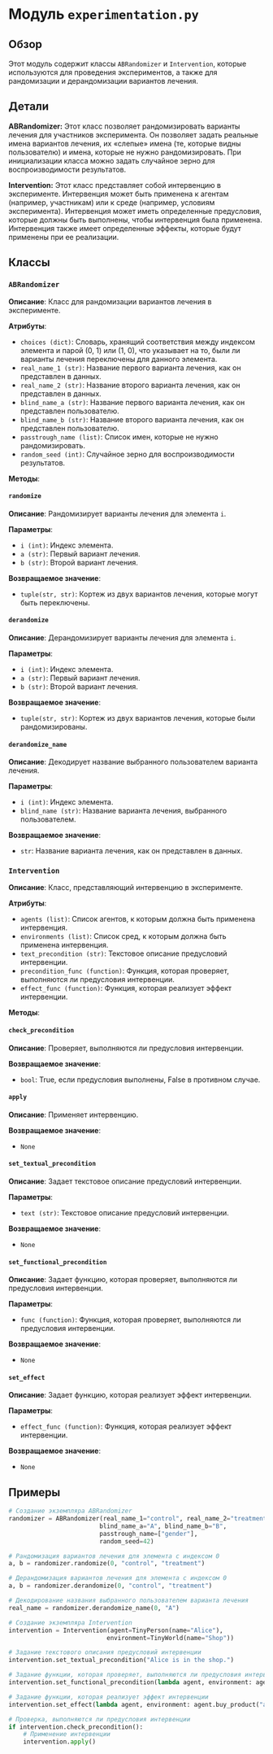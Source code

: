 # Модуль `experimentation.py`

## Обзор

Этот модуль содержит классы `ABRandomizer` и `Intervention`, которые используются для проведения экспериментов, а также для рандомизации и дерандомизации вариантов лечения.

## Детали

**ABRandomizer:**
Этот класс позволяет рандомизировать варианты лечения для участников эксперимента. Он позволяет задать реальные имена вариантов лечения, их «слепые» имена (те, которые видны пользователю) и имена, которые не нужно рандомизировать. При инициализации класса можно задать случайное зерно для воспроизводимости результатов.

**Intervention:**
Этот класс представляет собой интервенцию в эксперименте. Интервенция может быть применена к агентам (например, участникам) или к среде (например, условиям эксперимента). Интервенция может иметь определенные предусловия, которые должны быть выполнены, чтобы интервенция была применена. Интервенция также имеет определенные эффекты, которые будут применены при ее реализации.

## Классы

### `ABRandomizer`

**Описание**: Класс для рандомизации вариантов лечения в эксперименте.

**Атрибуты**:

- `choices (dict)`: Словарь, хранящий соответствия между индексом элемента и парой (0, 1) или (1, 0), что указывает на то, были ли варианты лечения переключены для данного элемента.
- `real_name_1 (str)`: Название первого варианта лечения, как он представлен в данных.
- `real_name_2 (str)`: Название второго варианта лечения, как он представлен в данных.
- `blind_name_a (str)`: Название первого варианта лечения, как он представлен пользователю.
- `blind_name_b (str)`: Название второго варианта лечения, как он представлен пользователю.
- `passtrough_name (list)`: Список имен, которые не нужно рандомизировать.
- `random_seed (int)`: Случайное зерно для воспроизводимости результатов.

**Методы**:

#### `randomize`

**Описание**: Рандомизирует варианты лечения для элемента `i`.

**Параметры**:

- `i (int)`: Индекс элемента.
- `a (str)`: Первый вариант лечения.
- `b (str)`: Второй вариант лечения.

**Возвращаемое значение**:

- `tuple(str, str)`: Кортеж из двух вариантов лечения, которые могут быть переключены.

#### `derandomize`

**Описание**: Дерандомизирует варианты лечения для элемента `i`.

**Параметры**:

- `i (int)`: Индекс элемента.
- `a (str)`: Первый вариант лечения.
- `b (str)`: Второй вариант лечения.

**Возвращаемое значение**:

- `tuple(str, str)`: Кортеж из двух вариантов лечения, которые были рандомизированы.

#### `derandomize_name`

**Описание**: Декодирует название выбранного пользователем варианта лечения.

**Параметры**:

- `i (int)`: Индекс элемента.
- `blind_name (str)`: Название варианта лечения, выбранного пользователем.

**Возвращаемое значение**:

- `str`: Название варианта лечения, как он представлен в данных.

### `Intervention`

**Описание**: Класс, представляющий интервенцию в эксперименте.

**Атрибуты**:

- `agents (list)`: Список агентов, к которым должна быть применена интервенция.
- `environments (list)`: Список сред, к которым должна быть применена интервенция.
- `text_precondition (str)`: Текстовое описание предусловий интервенции.
- `precondition_func (function)`: Функция, которая проверяет, выполняются ли предусловия интервенции.
- `effect_func (function)`: Функция, которая реализует эффект интервенции.

**Методы**:

#### `check_precondition`

**Описание**: Проверяет, выполняются ли предусловия интервенции.

**Возвращаемое значение**:

- `bool`: True, если предусловия выполнены, False в противном случае.

#### `apply`

**Описание**: Применяет интервенцию.

**Возвращаемое значение**:

- `None`

#### `set_textual_precondition`

**Описание**: Задает текстовое описание предусловий интервенции.

**Параметры**:

- `text (str)`: Текстовое описание предусловий интервенции.

**Возвращаемое значение**:

- `None`

#### `set_functional_precondition`

**Описание**: Задает функцию, которая проверяет, выполняются ли предусловия интервенции.

**Параметры**:

- `func (function)`: Функция, которая проверяет, выполняются ли предусловия интервенции.

**Возвращаемое значение**:

- `None`

#### `set_effect`

**Описание**: Задает функцию, которая реализует эффект интервенции.

**Параметры**:

- `effect_func (function)`: Функция, которая реализует эффект интервенции.

**Возвращаемое значение**:

- `None`

## Примеры

```python
# Создание экземпляра ABRandomizer
randomizer = ABRandomizer(real_name_1="control", real_name_2="treatment",
                         blind_name_a="A", blind_name_b="B",
                         passtrough_name=["gender"],
                         random_seed=42)

# Рандомизация вариантов лечения для элемента с индексом 0
a, b = randomizer.randomize(0, "control", "treatment")

# Дерандомизация вариантов лечения для элемента с индексом 0
a, b = randomizer.derandomize(0, "control", "treatment")

# Декодирование названия выбранного пользователем варианта лечения
real_name = randomizer.derandomize_name(0, "A")

# Создание экземпляра Intervention
intervention = Intervention(agent=TinyPerson(name="Alice"),
                           environment=TinyWorld(name="Shop"))

# Задание текстового описания предусловий интервенции
intervention.set_textual_precondition("Alice is in the shop.")

# Задание функции, которая проверяет, выполняются ли предусловия интервенции
intervention.set_functional_precondition(lambda agent, environment: agent.location == environment)

# Задание функции, которая реализует эффект интервенции
intervention.set_effect(lambda agent, environment: agent.buy_product("apple"))

# Проверка, выполняются ли предусловия интервенции
if intervention.check_precondition():
    # Применение интервенции
    intervention.apply()
```